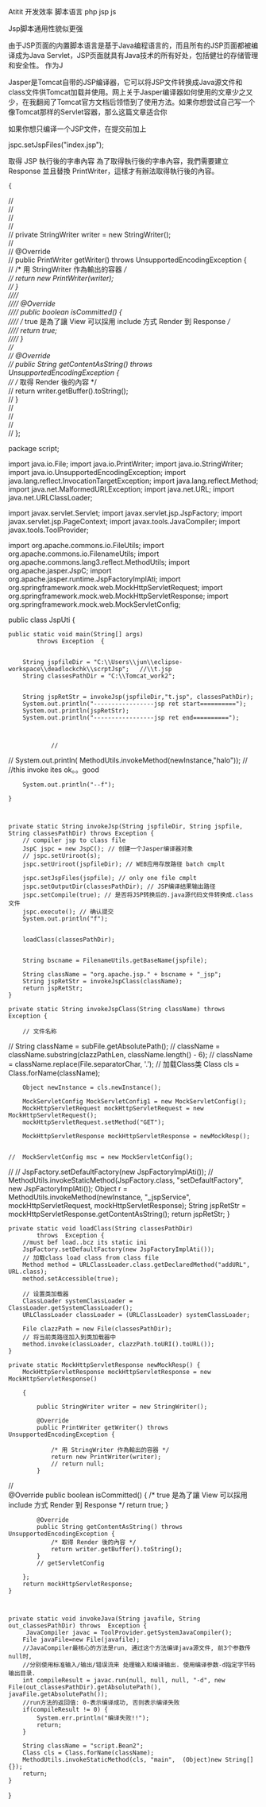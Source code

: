 Atitit 开发效率 脚本语言 php  jsp js

Jsp脚本通用性貌似更强

由于JSP页面的内置脚本语言是基于Java编程语言的，而且所有的JSP页面都被编译成为Java Servlet，JSP页面就具有Java技术的所有好处，包括健壮的存储管理和安全性。 
作为J



Jasper是Tomcat自带的JSP编译器，它可以将JSP文件转换成Java源文件和class文件供Tomcat加载并使用。网上关于Jasper编译器如何使用的文章少之又少，在我翻阅了Tomcat官方文档后领悟到了使用方法。如果你想尝试自己写一个像Tomcat那样的Servlet容器，那么这篇文章适合你



如果你想只编译一个JSP文件，在提交前加上

jspc.setJspFiles("index.jsp");



取得 JSP 執行後的字串內容
為了取得執行後的字串內容，我們需要建立 Response 並且替換 PrintWriter，這樣才有辦法取得執行後的內容。



	{
//			
//			
//		 
//				  
//				   private StringWriter writer = new StringWriter();  
//				  
//				   @Override  
//				   public PrintWriter getWriter() throws UnsupportedEncodingException {  
//				       /* 用 StringWriter 作為輸出的容器 */  
//				       return new PrintWriter(writer);  
//				   }  
////				  
////				   @Override  
////				   public boolean isCommitted() {  
////				       /* true 是為了讓 View 可以採用 include 方式 Render 到 Response */  
////				       return true;  
////				   }  
//				  
//				   @Override  
//				   public String getContentAsString() throws UnsupportedEncodingException {  
//				       /* 取得 Render 後的內容 */  
//				       return writer.getBuffer().toString();  
//				   }  
//				 
//			
//			
//		};



package script;

import java.io.File;
import java.io.PrintWriter;
import java.io.StringWriter;
import java.io.UnsupportedEncodingException;
import java.lang.reflect.InvocationTargetException;
import java.lang.reflect.Method;
import java.net.MalformedURLException;
import java.net.URL;
import java.net.URLClassLoader;

import javax.servlet.Servlet;
import javax.servlet.jsp.JspFactory;
import javax.servlet.jsp.PageContext;
import javax.tools.JavaCompiler;
import javax.tools.ToolProvider;

import org.apache.commons.io.FileUtils;
import org.apache.commons.io.FilenameUtils;
import org.apache.commons.lang3.reflect.MethodUtils;
import org.apache.jasper.JspC;
import org.apache.jasper.runtime.JspFactoryImplAti;
import org.springframework.mock.web.MockHttpServletRequest;
import org.springframework.mock.web.MockHttpServletResponse;
import org.springframework.mock.web.MockServletConfig;

public class JspUti {

	public static void main(String[] args)
			throws Exception  {

		
		String jspfileDir = "C:\\Users\\jun\\eclipse-workspace\\deadlockchk\\scrptJsp";   //\\t.jsp
		String classesPathDir = "C:\\Tomcat_work2";
		
		
		String jspRetStr = invokeJsp(jspfileDir,"t.jsp", classesPathDir);
		System.out.println("-----------------jsp ret start==========");
		System.out.println(jspRetStr);
		System.out.println("-----------------jsp ret end==========");
		
		
	
				//
		
		
//	System.out.println( 	MethodUtils.invokeMethod(newInstance,"halo"));
//	//this invoke ites ok。。good

		System.out.println("--f");

	}



	private static String invokeJsp(String jspfileDir, String jspfile, String classesPathDir) throws Exception {
		// compiler jsp to class file
		JspC jspc = new JspC(); // 创建一个Jasper编译器对象
		// jspc.setUriroot(s);
	 	jspc.setUriroot(jspfileDir); // WEB应用存放路径 batch cmplt
		
		jspc.setJspFiles(jspfile); // only one file cmplt
		jspc.setOutputDir(classesPathDir); // JSP编译结果输出路径
		jspc.setCompile(true); // 是否将JSP转换后的.java源代码文件转换成.class文件
		jspc.execute(); // 确认提交
		System.out.println("f");

		
		loadClass(classesPathDir);

		
		String bscname = FilenameUtils.getBaseName(jspfile);
		 
		String className = "org.apache.jsp." + bscname + "_jsp";
		String jspRetStr = invokeJspClass(className);
		return jspRetStr;
	}

	private static String invokeJspClass(String className) throws Exception {
		
		// 文件名称
//        String className = subFile.getAbsolutePath();
//        className = className.substring(clazzPathLen, className.length() - 6);
//        className = className.replace(File.separatorChar, '.');
		// 加载Class类
		Class cls = Class.forName(className);

		Object newInstance = cls.newInstance();

		MockServletConfig MockServletConfig1 = new MockServletConfig();
		MockHttpServletRequest mockHttpServletRequest = new MockHttpServletRequest();
		mockHttpServletRequest.setMethod("GET");
 
		MockHttpServletResponse mockHttpServletResponse = newMockResp();
 

	//	MockServletConfig msc = new MockServletConfig();
//	//	JspFactory.setDefaultFactory(new JspFactoryImplAti());
//		MethodUtils.invokeStaticMethod(JspFactory.class, "setDefaultFactory", new JspFactoryImplAti());
		Object r = MethodUtils.invokeMethod(newInstance, "_jspService", mockHttpServletRequest,
				mockHttpServletResponse);
		String jspRetStr = mockHttpServletResponse.getContentAsString();
		return jspRetStr;
	}

	private static void loadClass(String classesPathDir)
			throws  Exception {
		//must bef load..bcz its static ini
		JspFactory.setDefaultFactory(new JspFactoryImplAti());
		// 加载class load class from class file
		Method method = URLClassLoader.class.getDeclaredMethod("addURL", URL.class);
		method.setAccessible(true);

		// 设置类加载器
		ClassLoader systemClassLoader = ClassLoader.getSystemClassLoader();
		URLClassLoader classLoader = (URLClassLoader) systemClassLoader;

		File clazzPath = new File(classesPathDir);
		// 将当前类路径加入到类加载器中
		method.invoke(classLoader, clazzPath.toURI().toURL());
	}

	private static MockHttpServletResponse newMockResp() {
		MockHttpServletResponse mockHttpServletResponse = new MockHttpServletResponse()

		{

			public StringWriter writer = new StringWriter();

			@Override
			public PrintWriter getWriter() throws UnsupportedEncodingException {

				/* 用 StringWriter 作為輸出的容器 */
				return new PrintWriter(writer);
				// return null;
			}

//				  
			@Override
			public boolean isCommitted() {
				/* true 是為了讓 View 可以採用 include 方式 Render 到 Response */
				return true;
			}

			@Override
			public String getContentAsString() throws UnsupportedEncodingException {
				/* 取得 Render 後的內容 */
				return writer.getBuffer().toString();
			}
			// getServletConfig

		};
		return mockHttpServletResponse;
	}
	
	
	
	private static void invokeJava(String javafile, String out_classesPathDir) throws  Exception {
		 JavaCompiler javac = ToolProvider.getSystemJavaCompiler();
        File javaFile=new File(javafile);
		//JavaCompiler最核心的方法是run, 通过这个方法编译java源文件, 前3个参数传null时, 
        //分别使用标准输入/输出/错误流来 处理输入和编译输出. 使用编译参数-d指定字节码输出目录.
        int compileResult = javac.run(null, null, null, "-d", new File(out_classesPathDir).getAbsolutePath(), javaFile.getAbsolutePath());
        //run方法的返回值: 0-表示编译成功, 否则表示编译失败
        if(compileResult != 0) {
            System.err.println("编译失败!!");
            return;
        }
        
        String className = "script.Bean2";
        Class cls = Class.forName(className);
        MethodUtils.invokeStaticMethod(cls, "main",  (Object)new String[]{});
		return;
	}

}

